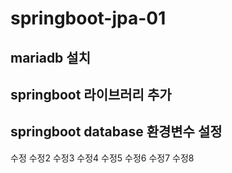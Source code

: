 # springboot-jpa-01

## mariadb 설치

## springboot 라이브러리 추가

## springboot database 환경변수 설정

수정
수정2
수정3
수정4
수정5
수정6
수정7
수정8
